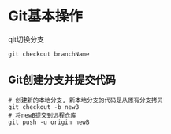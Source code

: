 # Git基本操作

qit切换分支

```
git checkout branchName
```



## Git创建分支并提交代码

```
# 创建新的本地分支, 新本地分支的代码是从原有分支拷贝
git checkout -b newB
# 将newB提交到远程仓库
git push -u origin newB
```

